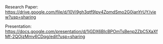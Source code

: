 Research Paper: https://drive.google.com/file/d/10Vi9gh3qtf9lpv4ZpmdSmo2G0janYrUY/view?usp=sharing

Presentation: https://docs.google.com/presentation/d/1jGDX6BIcBPOmTsBenp2ZbC5XaXfMf-2QOjzMmv6CDqg/edit?usp=sharing
